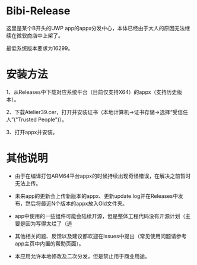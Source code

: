 # Bibi-Release
这里是某个B开头的UWP app的appx分发中心，本体已经由于大人的原因无法继续在微软商店中上架了。

最低系统版本要求为16299。

# 安装方法
1、从Releases中下载对应系统平台（目前仅支持X64）的appx（支持历史版本）。

2、下载Atelier39.cer，打开并安装证书（本地计算机->证书存储->选择“受信任人”("Trusted People")）。

3、打开appx并安装。

# 其他说明
- 由于在编译打包ARM64平台appx的时候持续出现奇怪错误，在解决之前暂时无法上传。

- 未来app的更新会上传新版本的appx、更新update.log并在Releases中发布，然后将最近N个版本的appx放入Old文件夹。

- app中使用的一些组件可能会陆续开源，但是整体工程代码没有开源计划（主要是因为写得太烂了（逃

- 其他相关问题、反馈以及建议都欢迎在Issues中提出（常见使用问题请参考app主页中内置的帮助页面）。

- 本应用允许本地修改及二次分发，但是禁止用于商业用途。